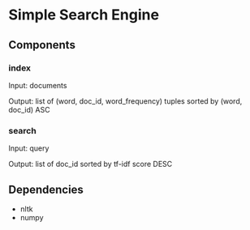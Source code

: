 # Simple Search Engine

## Components

### index

Input: documents

Output: list of (word, doc_id, word_frequency) tuples sorted by (word, doc_id) ASC

### search

Input: query

Output: list of doc_id sorted by tf-idf score DESC

## Dependencies

* nltk
* numpy
